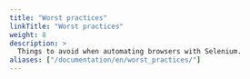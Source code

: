 ```yaml
---
title: "Worst practices"
linkTitle: "Worst practices"
weight: 8
description: >
  Things to avoid when automating browsers with Selenium.
aliases: ["/documentation/en/worst_practices/"]    
---
```



